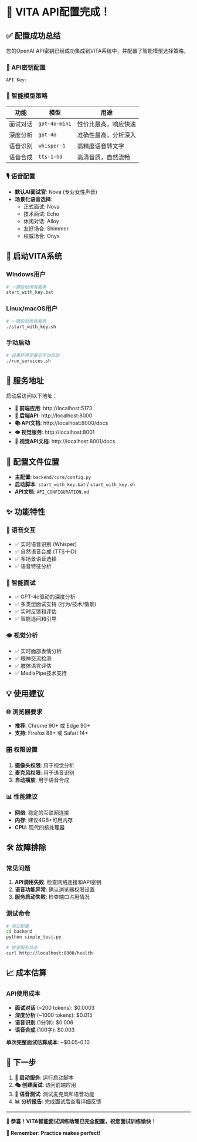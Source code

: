 # 🎉 VITA API配置完成！

## ✅ 配置成功总结

您的OpenAI API密钥已经成功集成到VITA系统中，并配置了智能模型选择策略。

### 🔑 API密钥配置
```
API Key:
```

### 🤖 智能模型策略
| 功能 | 模型 | 用途 |
|------|------|------|
| 面试对话 | `gpt-4o-mini` | 性价比最高，响应快速 |
| 深度分析 | `gpt-4o` | 准确性最高，分析深入 |
| 语音识别 | `whisper-1` | 高精度语音转文字 |
| 语音合成 | `tts-1-hd` | 高清音质，自然流畅 |

### 🎙️ 语音配置
- **默认AI面试官**: Nova (专业女性声音)
- **场景化语音选择**: 
  - 正式面试: Nova
  - 技术面试: Echo
  - 休闲对话: Alloy
  - 友好场合: Shimmer
  - 权威场合: Onyx

## 🚀 启动VITA系统

### Windows用户
```bash
# 一键启动所有服务
start_with_key.bat
```

### Linux/macOS用户
```bash
# 一键启动所有服务
./start_with_key.sh
```

### 手动启动
```bash
# 设置环境变量后手动启动
./run_services.sh
```

## 📍 服务地址

启动后访问以下地址：

- **🎯 前端应用**: http://localhost:5173
- **📡 后端API**: http://localhost:8000
- **📚 API文档**: http://localhost:8000/docs  
- **👁️ 视觉服务**: http://localhost:8001
- **📖 视觉API文档**: http://localhost:8001/docs

## 🔧 配置文件位置

- **主配置**: `backend/core/config.py`
- **启动脚本**: `start_with_key.bat` / `start_with_key.sh`
- **API文档**: `API_CONFIGURATION.md`

## ✨ 功能特性

### 🎤 语音交互
- ✅ 实时语音识别 (Whisper)
- ✅ 自然语音合成 (TTS-HD)
- ✅ 多场景语音选择
- ✅ 语音特征分析

### 🤖 智能面试
- ✅ GPT-4o驱动的深度分析
- ✅ 多类型面试支持 (行为/技术/情景)
- ✅ 实时反馈和评估
- ✅ 智能追问和引导

### 👁️ 视觉分析
- ✅ 实时面部表情分析
- ✅ 眼神交流检测
- ✅ 肢体语言评估
- ✅ MediaPipe技术支持

## 💡 使用建议

### 🌐 浏览器要求
- **推荐**: Chrome 90+ 或 Edge 90+
- **支持**: Firefox 88+ 或 Safari 14+

### 🎛️ 权限设置
1. **摄像头权限**: 用于视觉分析
2. **麦克风权限**: 用于语音识别
3. **自动播放**: 用于语音合成

### 📊 性能建议
- **网络**: 稳定的互联网连接
- **内存**: 建议4GB+可用内存
- **CPU**: 现代四核处理器

## 🛠️ 故障排除

### 常见问题
1. **API调用失败**: 检查网络连接和API密钥
2. **语音功能异常**: 确认浏览器权限设置
3. **服务启动失败**: 检查端口占用情况

### 测试命令
```bash
# 验证配置
cd backend
python simple_test.py

# 检查服务状态
curl http://localhost:8000/health
```

## 📈 成本估算

### API使用成本
- **面试对话** (~200 tokens): $0.0003
- **深度分析** (~1000 tokens): $0.015
- **语音识别** (1分钟): $0.006
- **语音合成** (100字): $0.003

**单次完整面试估算成本**: ~$0.05-0.10

## 🎯 下一步

1. **🚀 启动服务**: 运行启动脚本
2. **🎭 创建面试**: 访问前端应用
3. **🎤 语音测试**: 测试麦克风和语音功能
4. **📊 分析报告**: 完成面试后查看详细反馈

---

**🎉 恭喜！VITA智能面试训练助理已完全配置，祝您面试训练愉快！** 

**💪 Remember: Practice makes perfect!** 